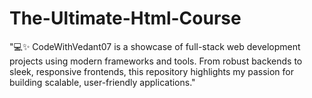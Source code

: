 # The-Ultimate-Html-Course
"💻✨ CodeWithVedant07 is a showcase of full-stack web development projects using modern frameworks and tools. From robust backends to sleek, responsive frontends, this repository highlights my passion for building scalable, user-friendly applications."
